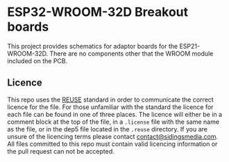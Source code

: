 <!-- 
SPDX-FileCopyrightText: Copyright (c) 2021-2022 Sidings Media 

SPDX-License-Identifier: CC-BY-SA-4.0
-->
# ESP32-WROOM-32D Breakout boards
This project provides schematics for adaptor boards for the
ESP21-WROOM-32D. There are no components other that the WROOM module
included on the PCB.

## Licence
This repo uses the [REUSE](https://reuse.software) standard in order to
communicate the correct licence for the file. For those unfamiliar with
the standard the licence for each file can be found in one of three
places. The licence will either be in a comment block at the top of the
file, in a `.license` file with the same name as the file, or in the
dep5 file located in the `.reuse` directory. If you are unsure of the
licencing terms please contact
[contact@sidingsmedia.com](mailto:contact@sidingsmedia.com?subject=SMRC%20Licence).
All files committed to this repo must contain valid licencing
information or the pull request can not be accepted.
